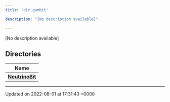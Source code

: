 ```yaml
---
title: 'dir gambit'

description: "[No description available]"

---
```







[No description available]

## Directories

| Name           |
| -------------- |
| **[NeutrinoBit](/documentation/code/darkbit_developmentfiles/dir_0c1ae521bb24d4212a294c9b675d426e/#dir-neutrinobit)**  |






-------------------------------

Updated on 2022-08-01 at 17:31:43 +0000
